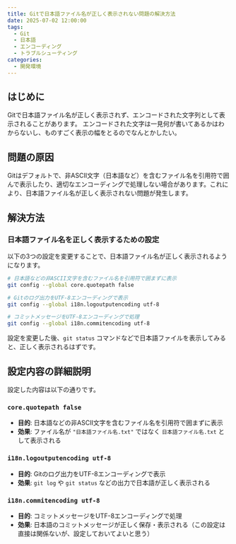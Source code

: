 ```yaml
---
title: Gitで日本語ファイル名が正しく表示されない問題の解決方法
date: 2025-07-02 12:00:00
tags:
  - Git
  - 日本語
  - エンコーディング
  - トラブルシューティング
categories:
  - 開発環境
---
```


## はじめに

Gitで日本語ファイル名が正しく表示されず、エンコードされた文字列として表示されることがあります。
エンコードされた文字は一見何が書いてあるかはわからないし、ものすごく表示の幅をとるのでなんとかしたい。

## 問題の原因

Gitはデフォルトで、非ASCII文字（日本語など）を含むファイル名を引用符で囲んで表示したり、適切なエンコーディングで処理しない場合があります。これにより、日本語ファイル名が正しく表示されない問題が発生します。

## 解決方法

### 日本語ファイル名を正しく表示するための設定

以下の3つの設定を変更することで、日本語ファイル名が正しく表示されるようになります。

```bash
# 日本語などの非ASCII文字を含むファイル名を引用符で囲まずに表示
git config --global core.quotepath false

# Gitのログ出力をUTF-8エンコーディングで表示
git config --global i18n.logoutputencoding utf-8

# コミットメッセージをUTF-8エンコーディングで処理
git config --global i18n.commitencoding utf-8
```

設定を変更した後、`git status` コマンドなどで日本語ファイルを表示してみると、正しく表示されるはずです。

## 設定内容の詳細説明

設定した内容は以下の通りです。

### `core.quotepath false`
- **目的**: 日本語などの非ASCII文字を含むファイル名を引用符で囲まずに表示
- **効果**: ファイル名が `"日本語ファイル名.txt"` ではなく `日本語ファイル名.txt` として表示される

### `i18n.logoutputencoding utf-8`
- **目的**: Gitのログ出力をUTF-8エンコーディングで表示
- **効果**: `git log` や `git status` などの出力で日本語が正しく表示される

### `i18n.commitencoding utf-8`
- **目的**: コミットメッセージをUTF-8エンコーディングで処理
- **効果**: 日本語のコミットメッセージが正しく保存・表示される（この設定は直接は関係ないが、設定しておいてよいと思う）
